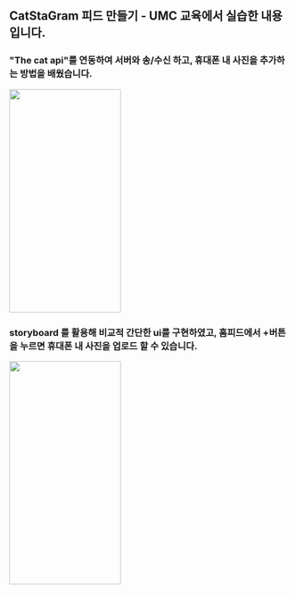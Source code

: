 ## CatStaGram 피드 만들기 - UMC 교육에서 실습한 내용입니다.

### "The cat api"를 연동하여 서버와 송/수신 하고, 휴대폰 내 사진을 추가하는 방법을 배웠습니다.
<img src="https://user-images.githubusercontent.com/84664561/175787502-4d47fcdb-0253-42b7-aeec-c159cb19c079.png" width="200" height="400"/>


### storyboard 를 활용해 비교적 간단한 ui를 구현하였고, 홈피드에서 +버튼을 누르면 휴대폰 내 사진을 업로드 할 수 있습니다.
<img src="https://user-images.githubusercontent.com/84664561/175787919-baa9f8d4-7b5d-4bc4-9afd-280b03eafcd7.png" width="200" height="400"/>

